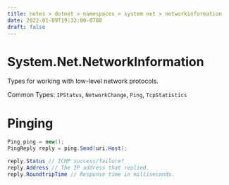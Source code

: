 ```yaml
---
title: notes > dotnet > namespaces > system net > networkinformation
date: 2022-01-09T19:32:00-0700
draft: false
---
```

# System.Net.NetworkInformation
Types for working with low-level network protocols.

Common Types: `IPStatus`, `NetworkChange`, `Ping`, `TcpStatistics`

# Pinging
```cs
Ping ping = new();
PingReply reply = ping.Send(uri.Host);

reply.Status // ICMP success/failure?
reply.Address // The IP address that replied.
reply.RoundtripTime // Response time in milliseconds.
```
